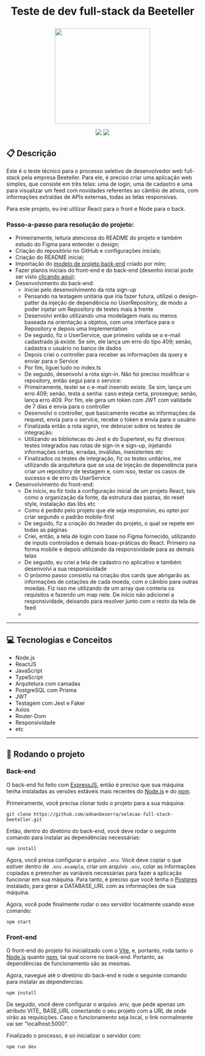 # <p align = "center"> Teste de dev full-stack da Beeteller </p>

<p align="center">
   <img src="https://external-content.duckduckgo.com/iu/?u=https%3A%2F%2Fstatic.wixstatic.com%2Fmedia%2F6b4357_ff1a21eee4c74cd59dafe28a3695117f~mv2.jpg%2Fv1%2Ffill%2Fw_1080%2Ch_1081%2Cal_c%2F6b4357_ff1a21eee4c74cd59dafe28a3695117f~mv2.jpg&f=1&nofb=1&ipt=44956a8c45301911a3d86ad08f76efc79e5d253eaf00870a60844216be51896d&ipo=images" width="250px"/>
</p>

<p align = "center">
   <img src="https://img.shields.io/badge/author-adnanbezerra-4dae71?style=flat-square" />
   <img src="https://img.shields.io/github/languages/count/adnanbezerra/selecao-full-stack-beeteller?color=4dae71&style=flat-square" />
</p>


##  :clipboard: Descrição

Este é o teste técnico para o processo seletivo de desenvolvedor web full-stack pela empresa Beeteller. Para ele, é preciso criar uma aplicação web simples, que consiste em três telas: uma de login, uma de cadastro e uma para visualizar um feed com novidades referentes ao câmbio de ativos, com informações extraídas de APIs externas, todas as telas responsivas.

Para este projeto, eu irei utilizar React para o front e Node para o back. 

### Passo-a-passo para resolução do projeto:

- Primeiramente, leitura atenciosa do README do projeto e também estudo do Figma para entender o design;
- Criação do repositório no GitHub e configurações inicials;
- Criação do README inicial;
- Importação do [modelo de projeto back-end](https://github.com/adnanbezerra/backend-typescript) criado por mim;
- Fazer planos iniciais do front-end e do back-end (desenho inicial pode ser visto [clicando aqui](https://i.imgur.com/RBzMKrn.jpg));
- Desenvolvimento do back-end:
  - Iniciei pelo desenvolvimento da rota sign-up
  - Pensando na testagem unitária que iria fazer futura, utilizei o design-patter da injeção de dependência no UserRepository, de modo a poder injetar um Repository de testes mais à frente
  - Desenvolvi então utilizando uma modelagem mais ou menos baseada na orientação a objetos, com uma interface para o Repository e depois uma Implementation 
  - De seguido, fiz o UserService, que primeiro valida se o e-mail cadastrado já existe. Se sim, ele lança um erro do tipo 409; senão, cadastra o usuário no banco de dados
  - Depois criei o controller para receber as informações da query e enviar para o Service
  - Por fim, liguei tudo no index.ts
  - De seguido, desenvolvi a rota sign-in. Não foi preciso modificar o repository, então segui para o service:
  - Primeiramente, testei se o e-mail inserido existe. Se sim, lança um erro 409; senão, testa a senha: caso esteja certa, prossegue; senão, lança erro 409. Por fim, ele gera um token com JWT com validade de 7 dias e envia para o controller
  - Desenvolvi o controller, que basicamente recebe as informações da request, envia para o service, recebe o token e envia para o usuário
  - Finalizada então a rota signin, me debrucei sobre os testes de integração:
  - Utilizando as bibliotecas do Jest e do Supertest, eu fiz diversos testes integrados nas rotas de sign-in e sign-up, injetando informações certas, erradas, inválidas, inexistentes etc
  - Finalizados os testes de integração, fiz os testes unitários, me utilizando da arquitetura que se usa de injeção de dependência para criar um repository de testagem e, com isso, testar os casos de sucesso e de erro do UserService
- Desenvolvimento do front-end:
  - De início, eu fiz toda a configuração inicial de um projeto React, tais como a organização da fonte, da estrutura das pastas, do reset style, instalação das libs etc
  - Como é pedido pelo projeto que ele seja responsivo, eu optei por criar segundo o padrão mobile-first
  - De seguido, fiz a criação do header do projeto, o qual se repete em todas as páginas
  - Criei, então, a tela de login com base no Figma fornecido, utilizando de inputs controlados e demais boas-práticas do React. Primeiro na forma mobile e depois utilizando da responsividade para as demais telas
  - De seguido, eu criei a tela de cadastro no aplicativo e também desenvolvi a sua responsividade
  - O próximo passo consistiu na criação dos cards que abrigarão as informações de cotações de cada moeda, com o câmbio para outras moedas. Fiz isso me utilizando de um array que conteria os requisitos e fazendo um map nele. De início não adicionei a responsividade, deixando para resolver junto com o resto da tela de feed
  - 

***

## :computer: Tecnologias e Conceitos

- Node.js
- ReactJS
- JavaScript
- TypeScript
- Arquitetura com camadas
- PostgreSQL com Prisma
- JWT
- Testagem com Jest e Faker
- Axios
- Router-Dom
- Responsividade
- etc

***

## 🏁 Rodando o projeto

### Back-end

O back-end foi feito com [ExpressJS](https://github.com/expressjs/express), então é preciso que sua máquina tenha instaladas as versões estáveis mais recentes do [Node.js](https://nodejs.org/en/download/) e do [npm](https://www.npmjs.com/).

Primeiramente, você precisa clonar todo o projeto para a sua máquina:

```
git clone https://github.com/adnanbezerra/selecao-full-stack-beeteller.git
```

Então, dentro do diretório do back-end, você deve rodar o seguinte comando para instalar as dependências necessárias:

```
npm install
```

Agora, você preisa configurar o arquivo `.env`. Você deve copiar o que estiver dentro de `.env.example`, criar um arquivo `.env`, colar as informações copiadas e preencher as variáveis necessárias para fazer a aplicação funcionar em sua máquina. Para tanto, é preciso que você tenha o [Postgres](https://www.postgresql.org/) instalado, para gerar a DATABASE_URL com as informações de sua máquina.

Agora, você pode finalmente rodar o seu servidor localmente usando esse comando:

```
npm start
```

### Front-end

O front-end do projeto foi inicializado com o [Vite](https://vitejs.dev/), e, portanto, roda tanto o [Node.js](https://nodejs.org/en/download/) quanto [npm](https://www.npmjs.com), tal qual ocorre no back-end. Portanto, as dependências de funcionamento são as mesmas.

Agora, navegue até o diretório do back-end e rode o seguinte comando para instalar as dependencias:

```
npm install
```

De seguido, você deve configurar o arquivo .env, que pede apenas um atributo VITE_ BASE_URL conectando o seu projeto com a URL de onde virão as requisições. Caso o funcionamento seja local, o link normalmente vai ser "localhost:5000".

Finalizado o processo, é só inicializar o servidor com:

```
npm run dev
```
